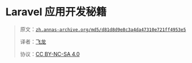 # Laravel 应用开发秘籍

> 原文：[`zh.annas-archive.org/md5/d81d8d9e8c3a4da47310e721ff4953e5`](https://zh.annas-archive.org/md5/d81d8d9e8c3a4da47310e721ff4953e5)
> 
> 译者：[飞龙](https://github.com/wizardforcel)
> 
> 协议：[CC BY-NC-SA 4.0](http://creativecommons.org/licenses/by-nc-sa/4.0/)